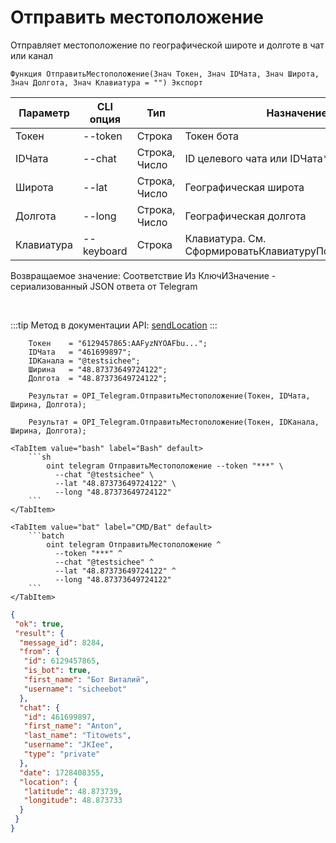 ﻿---
sidebar_position: 8
---

# Отправить местоположение
 Отправляет местоположение по географической широте и долготе в чат или канал



`Функция ОтправитьМестоположение(Знач Токен, Знач IDЧата, Знач Широта, Знач Долгота, Знач Клавиатура = "") Экспорт`

  | Параметр | CLI опция | Тип | Назначение |
  |-|-|-|-|
  | Токен | --token | Строка | Токен бота |
  | IDЧата | --chat | Строка, Число | ID целевого чата или IDЧата*IDТемы |
  | Широта | --lat | Строка, Число | Географическая широта |
  | Долгота | --long | Строка, Число | Географическая долгота |
  | Клавиатура | --keyboard | Строка | Клавиатура. См. СформироватьКлавиатуруПоМассивуКнопок |

  
  Возвращаемое значение:   Соответствие Из КлючИЗначение - сериализованный JSON ответа от Telegram

<br/>

:::tip
Метод в документации API: [sendLocation](https://core.telegram.org/bots/api#sendlocation)
:::
<br/>


```bsl title="Пример кода"
    Токен    = "6129457865:AAFyzNYOAFbu...";
    IDЧата   = "461699897";
    IDКанала = "@testsichee";
    Ширина   = "48.87373649724122";
    Долгота  = "48.87373649724122";

    Результат = OPI_Telegram.ОтправитьМестоположение(Токен, IDЧата, Ширина, Долгота);

    Результат = OPI_Telegram.ОтправитьМестоположение(Токен, IDКанала, Ширина, Долгота);
```
    

 <Tabs>
  
    <TabItem value="bash" label="Bash" default>
        ```sh
            oint telegram ОтправитьМестоположение --token "***" \
              --chat "@testsichee" \
              --lat "48.87373649724122" \
              --long "48.87373649724122"
        ```
    </TabItem>
  
    <TabItem value="bat" label="CMD/Bat" default>
        ```batch
            oint telegram ОтправитьМестоположение ^
              --token "***" ^
              --chat "@testsichee" ^
              --lat "48.87373649724122" ^
              --long "48.87373649724122"
        ```
    </TabItem>
</Tabs>


```json title="Результат"
{
 "ok": true,
 "result": {
  "message_id": 8284,
  "from": {
   "id": 6129457865,
   "is_bot": true,
   "first_name": "Бот Виталий",
   "username": "sicheebot"
  },
  "chat": {
   "id": 461699897,
   "first_name": "Anton",
   "last_name": "Titowets",
   "username": "JKIee",
   "type": "private"
  },
  "date": 1728408355,
  "location": {
   "latitude": 48.873739,
   "longitude": 48.873733
  }
 }
}
```
